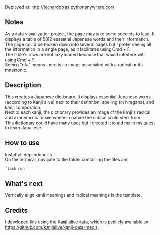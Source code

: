 Deployed at: http://leonardoblas.pythonanywhere.com

## Notes
As a data visualization project, the page may take some seconds to load. It displays a table of 5812 essential Japanese words and their information.
<br>
The page could be broken down into several pages but I prefer seeing all the information in a single page, as it facilitates using Cmd + F.
<br>
The table's rows are not lazy loaded because that would interfere with using Cmd + F.
<br>
Seeing "n/a" means there is no image associated with a radical or its mnemonic.

## Description
This creates a Japanese dictionary. It displays essential Japanese words (according to Kanji alive) next to their definition, spelling (in hiragana), and kanji composition. 
<br>
Next to each kanji, the dictionary provides an image of the kanji's radical and a mnemonic to see where in nature the radical could stem from.
<br>
This dictionary could have many uses but I created it to aid me in my quest to learn Japanese.

## How to use
Install all dependencies.
<br>
On the terminal, navigate to the folder containing the files and:
<br>
```
flask run
```

## What's next
Vertically align kanji meanings and radical meanings in the template.

## Credits
I developed this using the Kanji alive data, which is publicly available on https://github.com/kanjialive/kanji-data-media.
